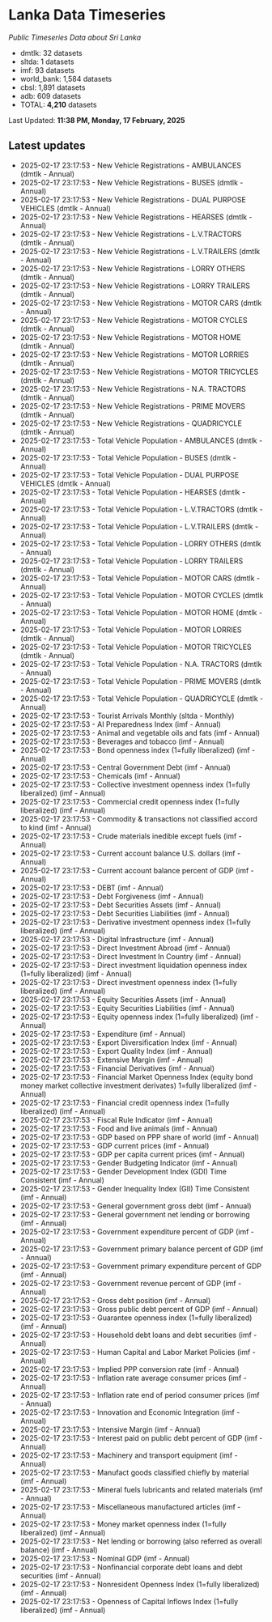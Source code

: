 # Lanka Data Timeseries
*Public Timeseries Data about Sri Lanka*

* dmtlk: 32 datasets
* sltda: 1 datasets
* imf: 93 datasets
* world_bank: 1,584 datasets
* cbsl: 1,891 datasets
* adb: 609 datasets
* TOTAL: **4,210** datasets

Last Updated: **11:38 PM, Monday, 17 February, 2025**

## Latest updates

* 2025-02-17 23:17:53 - New Vehicle Registrations - AMBULANCES (dmtlk - Annual)
* 2025-02-17 23:17:53 - New Vehicle Registrations - BUSES (dmtlk - Annual)
* 2025-02-17 23:17:53 - New Vehicle Registrations - DUAL PURPOSE VEHICLES (dmtlk - Annual)
* 2025-02-17 23:17:53 - New Vehicle Registrations - HEARSES (dmtlk - Annual)
* 2025-02-17 23:17:53 - New Vehicle Registrations - L.V.TRACTORS (dmtlk - Annual)
* 2025-02-17 23:17:53 - New Vehicle Registrations - L.V.TRAILERS (dmtlk - Annual)
* 2025-02-17 23:17:53 - New Vehicle Registrations - LORRY OTHERS (dmtlk - Annual)
* 2025-02-17 23:17:53 - New Vehicle Registrations - LORRY TRAILERS (dmtlk - Annual)
* 2025-02-17 23:17:53 - New Vehicle Registrations - MOTOR CARS (dmtlk - Annual)
* 2025-02-17 23:17:53 - New Vehicle Registrations - MOTOR CYCLES (dmtlk - Annual)
* 2025-02-17 23:17:53 - New Vehicle Registrations - MOTOR HOME (dmtlk - Annual)
* 2025-02-17 23:17:53 - New Vehicle Registrations - MOTOR LORRIES (dmtlk - Annual)
* 2025-02-17 23:17:53 - New Vehicle Registrations - MOTOR TRICYCLES (dmtlk - Annual)
* 2025-02-17 23:17:53 - New Vehicle Registrations - N.A. TRACTORS (dmtlk - Annual)
* 2025-02-17 23:17:53 - New Vehicle Registrations - PRIME MOVERS (dmtlk - Annual)
* 2025-02-17 23:17:53 - New Vehicle Registrations - QUADRICYCLE (dmtlk - Annual)
* 2025-02-17 23:17:53 - Total Vehicle Population - AMBULANCES (dmtlk - Annual)
* 2025-02-17 23:17:53 - Total Vehicle Population - BUSES (dmtlk - Annual)
* 2025-02-17 23:17:53 - Total Vehicle Population - DUAL PURPOSE VEHICLES (dmtlk - Annual)
* 2025-02-17 23:17:53 - Total Vehicle Population - HEARSES (dmtlk - Annual)
* 2025-02-17 23:17:53 - Total Vehicle Population - L.V.TRACTORS (dmtlk - Annual)
* 2025-02-17 23:17:53 - Total Vehicle Population - L.V.TRAILERS (dmtlk - Annual)
* 2025-02-17 23:17:53 - Total Vehicle Population - LORRY OTHERS (dmtlk - Annual)
* 2025-02-17 23:17:53 - Total Vehicle Population - LORRY TRAILERS (dmtlk - Annual)
* 2025-02-17 23:17:53 - Total Vehicle Population - MOTOR CARS (dmtlk - Annual)
* 2025-02-17 23:17:53 - Total Vehicle Population - MOTOR CYCLES (dmtlk - Annual)
* 2025-02-17 23:17:53 - Total Vehicle Population - MOTOR HOME (dmtlk - Annual)
* 2025-02-17 23:17:53 - Total Vehicle Population - MOTOR LORRIES (dmtlk - Annual)
* 2025-02-17 23:17:53 - Total Vehicle Population - MOTOR TRICYCLES (dmtlk - Annual)
* 2025-02-17 23:17:53 - Total Vehicle Population - N.A. TRACTORS (dmtlk - Annual)
* 2025-02-17 23:17:53 - Total Vehicle Population - PRIME MOVERS (dmtlk - Annual)
* 2025-02-17 23:17:53 - Total Vehicle Population - QUADRICYCLE (dmtlk - Annual)
* 2025-02-17 23:17:53 - Tourist Arrivals Monthly (sltda - Monthly)
* 2025-02-17 23:17:53 - AI Preparedness Index (imf - Annual)
* 2025-02-17 23:17:53 - Animal and vegetable oils and fats (imf - Annual)
* 2025-02-17 23:17:53 - Beverages and tobacco (imf - Annual)
* 2025-02-17 23:17:53 - Bond openness index (1=fully liberalized) (imf - Annual)
* 2025-02-17 23:17:53 - Central Government Debt (imf - Annual)
* 2025-02-17 23:17:53 - Chemicals (imf - Annual)
* 2025-02-17 23:17:53 - Collective investment openness index (1=fully liberalized) (imf - Annual)
* 2025-02-17 23:17:53 - Commercial credit openness index (1=fully liberalized) (imf - Annual)
* 2025-02-17 23:17:53 - Commodity & transactions not classified accord to kind (imf - Annual)
* 2025-02-17 23:17:53 - Crude materials inedible except fuels (imf - Annual)
* 2025-02-17 23:17:53 - Current account balance U.S. dollars (imf - Annual)
* 2025-02-17 23:17:53 - Current account balance percent of GDP (imf - Annual)
* 2025-02-17 23:17:53 - DEBT (imf - Annual)
* 2025-02-17 23:17:53 - Debt Forgiveness (imf - Annual)
* 2025-02-17 23:17:53 - Debt Securities Assets (imf - Annual)
* 2025-02-17 23:17:53 - Debt Securities Liabilities (imf - Annual)
* 2025-02-17 23:17:53 - Derivative investment openness index (1=fully liberalized) (imf - Annual)
* 2025-02-17 23:17:53 - Digital Infrastructure (imf - Annual)
* 2025-02-17 23:17:53 - Direct Investment Abroad (imf - Annual)
* 2025-02-17 23:17:53 - Direct Investment In Country (imf - Annual)
* 2025-02-17 23:17:53 - Direct investment liquidation openness index (1=fully liberalized) (imf - Annual)
* 2025-02-17 23:17:53 - Direct investment openness index (1=fully liberalized) (imf - Annual)
* 2025-02-17 23:17:53 - Equity Securities Assets (imf - Annual)
* 2025-02-17 23:17:53 - Equity Securities Liabilities (imf - Annual)
* 2025-02-17 23:17:53 - Equity openness index (1=fully liberalized) (imf - Annual)
* 2025-02-17 23:17:53 - Expenditure (imf - Annual)
* 2025-02-17 23:17:53 - Export Diversification Index (imf - Annual)
* 2025-02-17 23:17:53 - Export Quality Index (imf - Annual)
* 2025-02-17 23:17:53 - Extensive Margin (imf - Annual)
* 2025-02-17 23:17:53 - Financial Derivatives (imf - Annual)
* 2025-02-17 23:17:53 - Financial Market Openness Index (equity bond money market collective investment derivates) 1=fully liberalized (imf - Annual)
* 2025-02-17 23:17:53 - Financial credit openness index (1=fully liberalized) (imf - Annual)
* 2025-02-17 23:17:53 - Fiscal Rule Indicator (imf - Annual)
* 2025-02-17 23:17:53 - Food and live animals (imf - Annual)
* 2025-02-17 23:17:53 - GDP based on PPP share of world (imf - Annual)
* 2025-02-17 23:17:53 - GDP current prices (imf - Annual)
* 2025-02-17 23:17:53 - GDP per capita current prices (imf - Annual)
* 2025-02-17 23:17:53 - Gender Budgeting Indicator (imf - Annual)
* 2025-02-17 23:17:53 - Gender Development Index (GDI) Time Consistent (imf - Annual)
* 2025-02-17 23:17:53 - Gender Inequality Index (GII) Time Consistent (imf - Annual)
* 2025-02-17 23:17:53 - General government gross debt (imf - Annual)
* 2025-02-17 23:17:53 - General government net lending or borrowing (imf - Annual)
* 2025-02-17 23:17:53 - Government expenditure percent of GDP (imf - Annual)
* 2025-02-17 23:17:53 - Government primary balance percent of GDP (imf - Annual)
* 2025-02-17 23:17:53 - Government primary expenditure percent of GDP (imf - Annual)
* 2025-02-17 23:17:53 - Government revenue percent of GDP (imf - Annual)
* 2025-02-17 23:17:53 - Gross debt position (imf - Annual)
* 2025-02-17 23:17:53 - Gross public debt percent of GDP (imf - Annual)
* 2025-02-17 23:17:53 - Guarantee openness index (1=fully liberalized) (imf - Annual)
* 2025-02-17 23:17:53 - Household debt loans and debt securities (imf - Annual)
* 2025-02-17 23:17:53 - Human Capital and Labor Market Policies (imf - Annual)
* 2025-02-17 23:17:53 - Implied PPP conversion rate (imf - Annual)
* 2025-02-17 23:17:53 - Inflation rate average consumer prices (imf - Annual)
* 2025-02-17 23:17:53 - Inflation rate end of period consumer prices (imf - Annual)
* 2025-02-17 23:17:53 - Innovation and Economic Integration (imf - Annual)
* 2025-02-17 23:17:53 - Intensive Margin (imf - Annual)
* 2025-02-17 23:17:53 - Interest paid on public debt percent of GDP (imf - Annual)
* 2025-02-17 23:17:53 - Machinery and transport equipment (imf - Annual)
* 2025-02-17 23:17:53 - Manufact goods classified chiefly by material (imf - Annual)
* 2025-02-17 23:17:53 - Mineral fuels lubricants and related materials (imf - Annual)
* 2025-02-17 23:17:53 - Miscellaneous manufactured articles (imf - Annual)
* 2025-02-17 23:17:53 - Money market openness index (1=fully liberalized) (imf - Annual)
* 2025-02-17 23:17:53 - Net lending or borrowing (also referred as overall balance) (imf - Annual)
* 2025-02-17 23:17:53 - Nominal GDP (imf - Annual)
* 2025-02-17 23:17:53 - Nonfinancial corporate debt loans and debt securities (imf - Annual)
* 2025-02-17 23:17:53 - Nonresident Openness Index (1=fully liberalized) (imf - Annual)
* 2025-02-17 23:17:53 - Openness of Capital Inflows Index (1=fully liberalized) (imf - Annual)